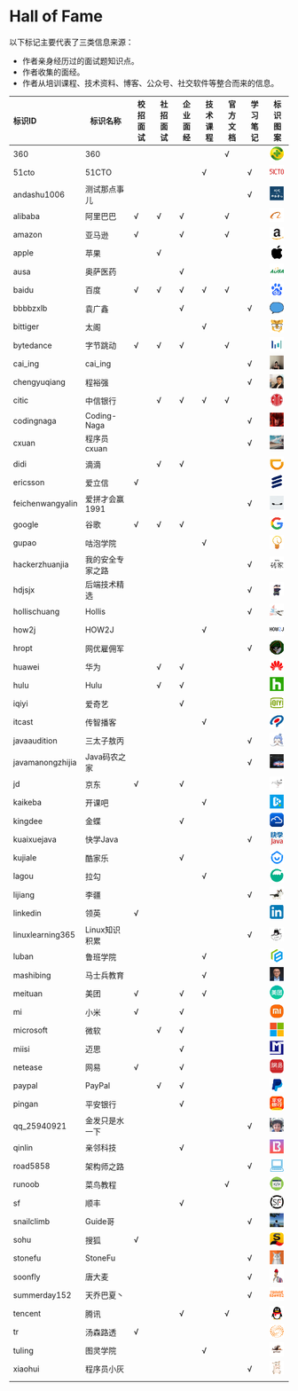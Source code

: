 # Hall of Fame

以下标记主要代表了三类信息来源：

- 作者亲身经历过的面试题知识点。
- 作者收集的面经。
- 作者从培训课程、技术资料、博客、公众号、社交软件等整合而来的信息。

| 标识ID           | 标识名称         | 校招面试 | 社招面试 | 企业面经 | 技术课程 | 官方文档 | 学习笔记 | 标识图案                                   |
| :--------------- | ---------------- | -------- | -------- | -------- | -------- | -------- | -------- | ------------------------------------------ |
| 360              | 360              |          |          |          |          | √        |          | <img src="./icons/360.gif" />              |
| 51cto            | 51CTO            |          |          |          | √        |          | √        | <img src="./icons/51cto.gif" />            |
| andashu1006      | 测试那点事儿     |          |          |          |          |          | √        | <img src="./icons/andashu1006.gif" />      |
| alibaba          | 阿里巴巴         | √        | √        | √        |          | √        |          | <img src="./icons/alibaba.gif" />          |
| amazon           | 亚马逊           | √        |          | √        |          | √        |          | <img src="./icons/amazon.gif" />           |
| apple            | 苹果             |          | √        |          |          |          |          | <img src="./icons/apple.gif" />            |
| ausa             | 奥萨医药         |          |          | √        |          |          |          | <img src="./icons/ausa.gif" />             |
| baidu            | 百度             | √        | √        | √        | √        | √        |          | <img src="./icons/baidu.gif" />            |
| bbbbzxlb         | 袁广鑫           |          |          | √        |          |          | √        | <img src="./icons/bbbbzxlb.gif" />         |
| bittiger         | 太阁             |          |          |          | √        |          |          | <img src="./icons/bittiger.gif" />         |
| bytedance        | 字节跳动         | √        | √        | √        |          | √        |          | <img src="./icons/bytedance.gif" />        |
| cai_ing          | cai_ing          |          |          |          |          |          | √        | <img src="./icons/cai_ing.gif" />          |
| chengyuqiang     | 程裕强           |          |          |          |          |          | √        | <img src="./icons/chengyuqiang.gif" />     |
| citic            | 中信银行         |          | √        | √        | √        | √        |          | <img src="./icons/citic.gif" />            |
| codingnaga       | Coding-Naga      |          |          |          |          |          | √        | <img src="./icons/codingnaga.gif" />       |
| cxuan            | 程序员cxuan      |          |          |          |          |          | √        | <img src="./icons/cxuan.gif" />            |
| didi             | 滴滴             |          | √        | √        |          |          |          | <img src="./icons/didi.gif" />             |
| ericsson         | 爱立信           | √        |          |          |          |          |          | <img src="./icons/ericsson.gif" />         |
| feichenwangyalin | 爱拼才会赢1991   |          |          |          |          |          | √        | <img src="./icons/feichenwangyalin.gif" /> |
| google           | 谷歌             | √        | √        | √        |          |          |          | <img src="./icons/google.gif" />           |
| gupao            | 咕泡学院         |          |          |          | √        |          |          | <img src="./icons/gupao.gif" />            |
| hackerzhuanjia   | 我的安全专家之路 |          |          |          |          |          | √        | <img src="./icons/hackerzhuanjia.gif" />   |
| hdjsjx           | 后端技术精选     |          |          |          |          |          | √        | <img src="./icons/hdjsjx.gif" />           |
| hollischuang     | Hollis           |          |          |          |          |          | √        | <img src="./icons/hollischuang.gif" />     |
| how2j            | HOW2J            |          |          |          | √        |          |          | <img src="./icons/how2j.gif" />            |
| hropt            | 网优雇佣军       |          |          |          |          |          | √        | <img src="./icons/hropt.gif" />            |
| huawei           | 华为             |          | √        | √        |          |          |          | <img src="./icons/huawei.gif" />           |
| hulu             | Hulu             |          | √        | √        |          |          |          | <img src="./icons/hulu.gif" />             |
| iqiyi            | 爱奇艺           |          |          | √        |          |          |          | <img src="./icons/iqiyi.gif" />            |
| itcast           | 传智播客         |          |          |          | √        |          |          | <img src="./icons/itcast.gif" />           |
| javaaudition     | 三太子敖丙       |          |          |          |          |          | √        | <img src="./icons/javaaudition.gif" />     |
| javamanongzhijia | Java码农之家     |          |          |          |          |          | √        | <img src="./icons/javamanongzhijia.gif" /> |
| jd               | 京东             | √        |          | √        |          |          |          | <img src="./icons/jd.gif" />               |
| kaikeba          | 开课吧           |          |          |          | √        |          |          | <img src="./icons/kaikeba.gif" />          |
| kingdee          | 金蝶             |          |          | √        |          |          |          | <img src="./icons/kingdee.gif" />          |
| kuaixuejava      | 快学Java         |          |          |          |          |          | √        | <img src="./icons/kuaixuejava.gif" />      |
| kujiale          | 酷家乐           |          |          | √        |          |          |          | <img src="./icons/kujiale.gif" />          |
| lagou            | 拉勾             |          |          |          | √        |          |          | <img src="./icons/lagou.gif" />            |
| lijiang          | 李疆             |          |          |          |          |          | √        | <img src="./icons/lijiang.gif" />          |
| linkedin         | 领英             | √        |          |          |          |          |          | <img src="./icons/linkedin.gif" />         |
| linuxlearning365 | Linux知识积累    |          |          |          |          |          | √        | <img src="./icons/linuxlearning365.gif" /> |
| luban            | 鲁班学院         |          |          |          | √        |          |          | <img src="./icons/luban.gif" />            |
| mashibing        | 马士兵教育       |          |          |          | √        |          |          | <img src="./icons/mashibing.gif" />        |
| meituan          | 美团             | √        |          | √        | √        |          |          | <img src="./icons/meituan.gif" />          |
| mi               | 小米             | √        |          | √        |          |          |          | <img src="./icons/mi.gif" />               |
| microsoft        | 微软             |          | √        | √        |          |          |          | <img src="./icons/microsoft.gif" />        |
| miisi            | 迈思             |          |          | √        |          |          |          | <img src="./icons/miisi.gif" />            |
| netease          | 网易             | √        |          | √        |          |          |          | <img src="./icons/netease.gif" />          |
| paypal           | PayPal           |          | √        | √        |          |          |          | <img src="./icons/paypal.gif" />           |
| pingan           | 平安银行         |          |          | √        |          |          |          | <img src="./icons/pingan.gif" />           |
| qq_25940921      | 金发只是水一下   |          |          |          |          |          | √        | <img src="./icons/qq_25940921.gif" />      |
| qinlin           | 亲邻科技         |          |          | √        |          |          |          | <img src="./icons/qinlin.gif" />           |
| road5858         | 架构师之路       |          |          |          |          |          | √        | <img src="./icons/road5858.gif" />         |
| runoob           | 菜鸟教程         |          |          |          |          | √        |          | <img src="./icons/runoob.gif" />           |
| sf               | 顺丰             |          |          | √        |          |          |          | <img src="./icons/sf.gif" />               |
| snailclimb       | Guide哥          |          |          |          |          |          | √        | <img src="./icons/snailclimb.gif" />       |
| sohu             | 搜狐             | √        |          |          |          |          |          | <img src="./icons/sohu.gif" />             |
| stonefu          | StoneFu          |          |          |          |          |          | √        | <img src="./icons/stonefu.gif" />          |
| soonfly          | 唐大麦           |          |          |          |          |          | √        | <img src="./icons/soonfly.gif" />          |
| summerday152     | 天乔巴夏丶       |          |          |          |          |          | √        | <img src="./icons/summerday152.gif" />     |
| tencent          | 腾讯             |          |          | √        |          | √        |          | <img src="./icons/tencent.gif" />          |
| tr               | 汤森路透         | √        |          |          |          |          |          | <img src="./icons/tr.gif" />               |
| tuling           | 图灵学院         |          |          |          | √        |          |          | <img src="./icons/tuling.gif" />           |
| xiaohui          | 程序员小灰       |          |          |          |          |          | √        | <img src="./icons/xiaohui.gif" />          |
|                  |                  |          |          |          |          |          |          |                                            |

